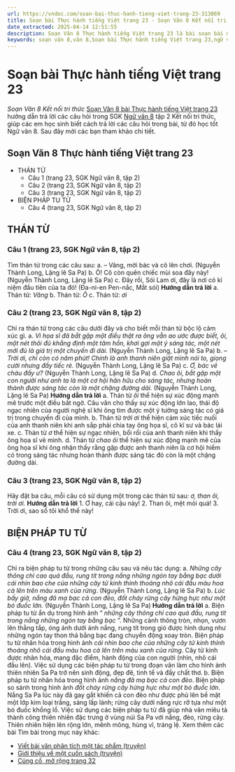 ```yaml
---
url: https://vndoc.com/soan-bai-thuc-hanh-tieng-viet-trang-23-313869
title: Soạn bài Thực hành tiếng Việt trang 23 - Soạn Văn 8 Kết nối tri thức - VnDoc.com
date_extracted: 2025-04-14 12:51:55
description: Soạn Văn 8 Thực hành tiếng Việt trang 23 là bài soạn bài mẫu thuộc chương trình Ngữ văn lớp 8 KNTT học kì 2. Mời các bạn cùng tham khảo bài soạn để chuẩn bị cho bài học sắp tới của mình.
keywords: soạn văn 8,văn 8,Soạn bài Thực hành tiếng Việt trang 23,ngữ văn 8,soan van 8,soạn văn lớp 8,giải văn 8,soạn văn 8 tập 2,soạn văn 8 Thực hành tiếng Việt trang 23,soạn văn 8 kết nối tri thức,văn 8 kntt,ngữ văn 8 kết nối tri thức,Thực hành tiếng Việt trang 23,soạn bài Thực hành tiếng Việt trang 23 lớp 8,soạn văn 8 kntt,văn 8 kết nối tri thức,soạn thực hành tiếng việt trang 23
---
```


# Soạn bài Thực hành tiếng Việt trang 23
 _Soạn Văn 8 Kết nối tri thức_
[Soạn Văn 8 bài Thực hành tiếng Việt trang 23](<https://vndoc.com/soan-bai-thuc-hanh-tieng-viet-trang-23-313869>) hướng dẫn trả lời các câu hỏi trong SGK [Ngữ văn 8](<https://vndoc.com/ngu-van-lop8>) tập 2 Kết nối tri thức, giúp các em học sinh biết cách trả lời các câu hỏi trong bài, từ đó học tốt Ngữ văn 8. Sau đây mời các bạn tham khảo chi tiết.
## Soạn Văn 8 Thực hành tiếng Việt trang 23
  * THÁN TỪ
    * Câu 1 \(trang 23, SGK Ngữ văn 8, tập 2\)
    * Câu 2 \(trang 23, SGK Ngữ văn 8, tập 2\)
    * Câu 3 \(trang 23, SGK Ngữ văn 8, tập 2\)
  * BIỆN PHÁP TU TỪ
    * Câu 4 \(trang 23, SGK Ngữ văn 8, tập 2\)

## **THÁN TỪ**
### **Câu 1 \(trang 23, SGK Ngữ văn 8, tập 2\)**
Tìm thán từ trong các câu sau:
a. – Vâng, mời bác và cô lên chơi.
\(Nguyễn Thành Long, Lặng lẽ Sa Pa\)
b. Ô\! Cô còn quên chiếc mùi soa đây này\!
\(Nguyễn Thành Long, Lặng lẽ Sa Pa\)
c. Đây rồi, Sói Lam ơi, đây là nơi có kỉ niệm đầu tiên của ta đó\!
\(Đa-ni-en Pen-nắc, Mắt sói\)
**Hướng dẫn trả lời**
a. Thán từ: _Vâng_
b. Thán từ: _Ô_
c. Thán từ: _ơi_
### **Câu 2 \(trang 23, SGK Ngữ văn 8, tập 2\)**
Chỉ ra thán từ trong các câu dưới đây và cho biết mỗi thán từ bộc lộ cảm xúc gì.
a. _Vì họa sĩ đã bắt gặp một điều thật ra ông vẫn ao ước được biết, ôi, một nét thôi đủ khẳng định một tâm hồn, khơi gợi một ý sáng tác, một nét mới đủ là giá trị một chuyến đi dài._
\(Nguyễn Thành Long, Lặng lẽ Sa Pa\)
b. – _Trời ơi, chỉ còn có năm phút\!_
_Chính là anh thanh niên giật mình nói to, giọng cười nhưng đầy tiếc rẻ._
\(Nguyễn Thành Long, Lặng lẽ Sa Pa\)
c. _Ơ, bác vẽ cháu đấy ư?_
\(Nguyễn Thành Long, Lặng lẽ Sa Pa\)
d. _Chao ôi, bắt gặp một con người như anh ta là một cơ hội hãn hữu cho sáng tác, nhưng hoàn thành được sáng tác còn là một chặng đường dài._
\(Nguyễn Thành Long, Lặng lẽ Sa Pa\)
**Hướng dẫn trả lời**
a. Thán từ _ôi_ thể hiện sự xúc động mạnh mẽ trước một điều bất ngờ. Câu văn cho thấy sự xúc động lớn lao, thái độ ngạc nhiên của người nghệ sĩ khi ông tìm được một ý tưởng sáng tác có giá trị trong chuyến đi của mình.
b. Thán từ _trời ơi_ thể hiện cảm xúc tiếc nuối của anh thanh niên khi anh sắp phải chia tay ông họa sĩ, cô kĩ sư và bác lái xe.
c. Thán từ _ơ_ thể hiện sự ngạc nhiên, bối rối của anh thanh niên khi thấy ông họa sĩ vẽ mình.
d. Thán từ _chao ôi_ thể hiện sự xúc động mạnh mẽ của ông họa sĩ khi ông nhận thấy rằng gặp được anh thanh niên là cơ hội hiếm có trong sáng tác nhưng hoàn thành được sáng tác đó còn là một chặng đường dài.
### **Câu 3 \(trang 23, SGK Ngữ văn 8, tập 2\)**
Hãy đặt ba câu, mỗi câu có sử dụng một trong các thán từ sau: _ơ, than ôi, trời ơi._
**Hướng dẫn trả lời**
1\. Ơ hay, cái cậu này\!
2\. Than ôi, mệt mỏi quá\!
3\. Trời ơi, sao số tôi khổ thế này\!
## **BIỆN PHÁP TU TỪ**
### **Câu 4 \(trang 23, SGK Ngữ văn 8, tập 2\)**
Chỉ ra biện pháp tu từ trong những câu sau và nêu tác dụng:
a. _Những cây thông chỉ cao quá đầu, rung tít trong nắng những ngón tay bằng bạc dưới cái nhìn bao che của những cây tử kinh thỉnh thoảng nhô cái đầu màu hoa cà lên trên màu xanh của rừng_.
\(Nguyễn Thành Long, Lặng lẽ Sa Pa\)
b. _Lúc bấy giờ, nắng đã mạ bạc cả con đèo, đốt cháy rừng cây hừng hực như một bó đuốc lớn._
\(Nguyễn Thành Long, Lặng lẽ Sa Pa\)
**Hướng dẫn trả lời**
a. Biện pháp tu từ ẩn dụ trong hình ảnh “ _những cây thông chỉ cao quá đầu, rung tít trong nắng những ngón tay bằng bạc_ ”. Những cành thông tròn, nhọn, vươn lên thẳng tắp, óng ánh dưới ánh nắng, rung tít trong gió được hình dung như những ngón tay thon thả bằng bạc đang chuyển động xoay tròn. Biện pháp tu từ nhân hóa trong hình ảnh _cái nhìn bao che của những cây tử kinh thỉnh thoảng nhô cái đầu màu hoa cà lên trên màu xanh của rừng_. Cây tử kinh được nhân hóa, mang đặc điểm, hành động của con người \(nhìn, nhô cái đầu lên\). Việc sử dụng các biện pháp tu từ trong đoạn văn làm cho hình ảnh thiên nhiên Sa Pa trở nên sinh động, đẹp đẽ, tinh tế và đầy chất thơ.
b. Biện pháp tu từ nhân hóa trong hình ảnh _nắng đã mạ bạc cả con đèo_. Biện pháp so sánh trong hình ảnh _đốt cháy rừng cây hừng hực như một bó đuốc lớn_. Nắng Sa Pa lúc này đã gay gắt khiến cả con đèo như được phủ lên bề mặt một lớp kim loại trắng, sáng lấp lánh; rừng cây dưới nắng rực rỡ tựa như một bó đuốc khổng lồ. Việc sử dụng các biện pháp tu từ đã giúp nhà văn miêu tả thành công thiên nhiên đặc trưng ở vùng núi Sa Pa với nắng, đèo, rừng cây. Thiên nhiên hiện lên rộng lớn, mênh mông, hùng vĩ, tráng lệ.
Xem thêm các bài Tìm bài trong mục này khác:
  * [Viết bài văn phân tích một tác phẩm \(truyện\)](</soan-bai-viet-bai-van-phan-tich-mot-tac-pham-truyen-313876>)
  * [Giới thiệu về một cuốn sách \(truyện\)](</soan-bai-gioi-thieu-ve-mot-cuon-sach-truyen-313879>)
  * [Củng cố, mở rộng trang 32](</soan-bai-cung-co-mo-rong-trang-32-313881>)

